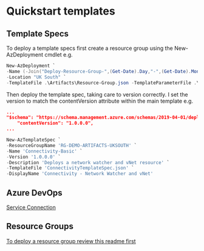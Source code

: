# Quickstart templates

## Template Specs
To deploy a template specs first create a resource group using the New-AzDeployment cmdlet e.g.
```powershell
New-AzDeployment `
-Name (-Join("Deploy-Resource-Group-",(Get-Date).Day,"-",(Get-Date).Month,"-",(Get-Date).Year,"-",(Get-Date).Hour,(Get-Date).Minute))`
-Location "UK South" `
-TemplateFile .\Artifacts\Resource-Group.json -TemplateParameterFile .\Artifacts\Resource-Group.parameters.json
```

Then deploy the template spec, taking care to version correctly. I set the version to match the contentVersion attribute within the main template e.g.
```json
...
"$schema": "https://schema.management.azure.com/schemas/2019-04-01/deploymentTemplate.json#",
    "contentVersion": "1.0.0.0",
...
```

```powershell
New-AzTemplateSpec `
-ResourceGroupName 'RG-DEMO-ARTIFACTS-UKSOUTH' `
-Name 'Connectivity-Basic' `
-Version '1.0.0.0' `
-Description 'Deploys a network watcher and vNet resource' `
-TemplateFile 'ConnectivityTemplateSpec.json' `
-DisplayName 'Connectivity - Network Watcher and vNet'
```

## Azure DevOps
[Service Connection](/AzureDevOps/readMe.md)

## Resource Groups
[To deploy a resource group review this readme first](/Artifacts/Resource-Group.md)
